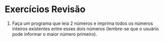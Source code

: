 # Exercícios Revisão
1. Faça um programa que leia 2 números e imprima todos os números inteiros existentes entre esses dois números (lembre-se que o usuário pode informar o maior número primeiro).

